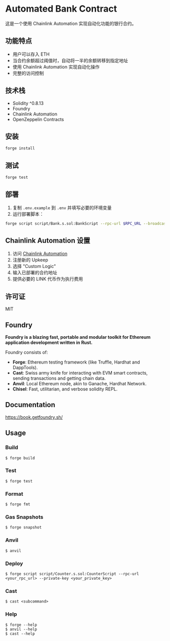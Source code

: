 # Automated Bank Contract

这是一个使用 Chainlink Automation 实现自动化功能的银行合约。

## 功能特点

- 用户可以存入 ETH
- 当合约余额超过阈值时，自动将一半的余额转移到指定地址
- 使用 Chainlink Automation 实现自动化操作
- 完整的访问控制

## 技术栈

- Solidity ^0.8.13
- Foundry
- Chainlink Automation
- OpenZeppelin Contracts

## 安装

```bash
forge install
```

## 测试

```bash
forge test
```

## 部署

1. 复制 `.env.example` 到 `.env` 并填写必要的环境变量
2. 运行部署脚本：
```bash
forge script script/Bank.s.sol:BankScript --rpc-url $RPC_URL --broadcast
```

## Chainlink Automation 设置

1. 访问 [Chainlink Automation](https://automation.chain.link/)
2. 注册新的 Upkeep
3. 选择 "Custom Logic"
4. 输入已部署的合约地址
5. 提供必要的 LINK 代币作为执行费用

## 许可证

MIT

## Foundry

**Foundry is a blazing fast, portable and modular toolkit for Ethereum application development written in Rust.**

Foundry consists of:

-   **Forge**: Ethereum testing framework (like Truffle, Hardhat and DappTools).
-   **Cast**: Swiss army knife for interacting with EVM smart contracts, sending transactions and getting chain data.
-   **Anvil**: Local Ethereum node, akin to Ganache, Hardhat Network.
-   **Chisel**: Fast, utilitarian, and verbose solidity REPL.

## Documentation

https://book.getfoundry.sh/

## Usage

### Build

```shell
$ forge build
```

### Test

```shell
$ forge test
```

### Format

```shell
$ forge fmt
```

### Gas Snapshots

```shell
$ forge snapshot
```

### Anvil

```shell
$ anvil
```

### Deploy

```shell
$ forge script script/Counter.s.sol:CounterScript --rpc-url <your_rpc_url> --private-key <your_private_key>
```

### Cast

```shell
$ cast <subcommand>
```

### Help

```shell
$ forge --help
$ anvil --help
$ cast --help
```
